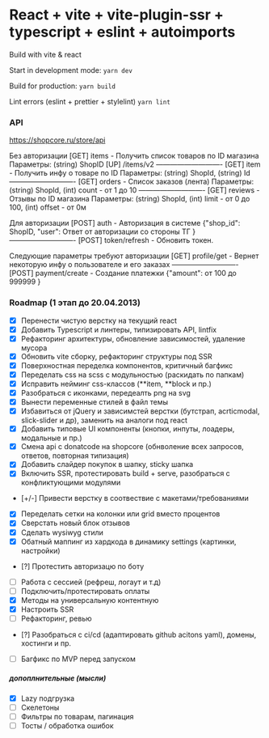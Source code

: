 # React + vite + vite-plugin-ssr + typescript + eslint + autoimports

Build with vite & react

Start in development mode:
`yarn dev`

Build for production:
`yarn build`

Lint errors (eslint + prettier + stylelint)
`yarn lint`

### API

https://shopcore.ru/store/api

Без авторизации
[GET] items - Получить список товаров по ID магазина
Параметры: (string) ShopID
[UP] /items/v2
—————————-
[GET] item - Получить инфу о товаре по ID
Параметры: (string) ShopId, (string) Id
—————————-
[GET] orders - Список заказов (лента)
Параметры: (string) ShopId, (int) count - от 1 до 10
—————————-
[GET] reviews - Отзывы по ID магазина
Параметры: (string) ShopId, (int) limit - от 0 до 100, (int) offset - от 0м

Для авторизации
[POST] auth - Авторизация в системе
{"shop_id": ShopID, "user": Ответ от авторизации со стороны ТГ }
—————————-
[POST] token/refresh - Обновить токен.

Следующие параметры требуют авторизации
[GET] profile/get - Вернет некоторую инфу о пользователе и его заказах
—————————-
[POST] payment/create - Создание платежки
{"amount": от 100 до 999999 }

### Roadmap (1 этап до 20.04.2013)

- [x] Перенести чистую верстку на текущий react
- [x] Добавить Typescript и линтеры, типизировать API, lintfix
- [x] Рефакторинг архитектуры, обновление зависимостей, удаление мусора
- [x] Обновить vite сборку, рефакторинг структуры под SSR
- [x] Поверхностная переделка компонентов, критичный багфикс
- [x] Переделать css на scss с модульностью (раскидать по папкам)
- [x] Исправить нейминг css-классов (**item, **block и пр.)
- [x] Разобраться с иконками, передеалть png на svg
- [x] Вынести переменные стилей в файл темы
- [x] Избавиться от jQuery и зависимстей верстки (бутстрап, acrticmodal, slick-slider и др), заменить на аналоги под react
- [x] Добавить типовые UI компоненты (кнопки, инпуты, лоадеры, модальные и пр.)
- [x] Смена api с donatcode на shopcore (обнволение всех запросов, ответов, повторная типизация)
- [x] Добавить слайдер покупок в шапку, sticky шапка
- [x] Включить SSR, протестировать build + serve, разобраться с конфликтующими модулями
- [+/-] Привести верстку в соотвествие с макетами/требованиями
- [x] Переделать сетки на колонки или grid вместо процентов
- [x] Сверстать новый блок отзывов
- [x] Сделать wysiwyg стили
- [x] Обатный маппинг из хардкода в динамику settings (картинки, настройки)
- [?] Протестить авторизацю по боту
- [ ] Работа с сессией (рефреш, логаут и т.д)
- [ ] Подключить/протестировать оплаты
- [x] Методы на универсальную контентную
- [x] Настроить SSR
- [ ] Рефакторинг, ревью
- [?] Разобраться с ci/cd (адаптировать github acitons yaml), домены, хостинги и пр.
- [ ] Багфикс по MVP перед запуском

##### допоплнительные (мысли)

- [x] Lazy подгрузка
- [ ] Скелетоны
- [ ] Фильтры по товарам, пагинация
- [ ] Тосты / обработка ошибок
